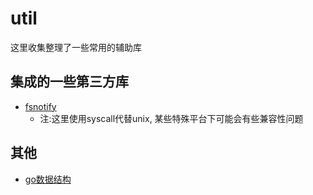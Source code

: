 # util
这里收集整理了一些常用的辅助库

## 集成的一些第三方库
- [fsnotify](https://github.com/fsnotify/fsnotify)
  - 注:这里使用syscall代替unix, 某些特殊平台下可能会有些兼容性问题

## 其他
- [go数据结构](https://github.com/emirpasic/gods)